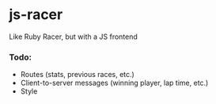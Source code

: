 js-racer
========

Like Ruby Racer, but with a JS frontend



### Todo:
- Routes (stats, previous races, etc.)
- Client-to-server messages (winning player, lap time, etc.)
- Style


